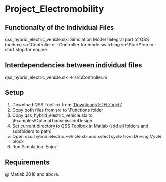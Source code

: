 # Project_Electromobility

## Functionalty of the Individual Files

qss_hybrid_electric_vehicle.slx:  Simulation Model (Integral part of QSS toolbox)
src\Controller.m :  Controller for mode switching
src\StartStop.m : start stop for engine

## Interdependencies between individual files

qss_hybrid_electric_vehicle.slx -> src\Controller.m

## Setup

1) Download QSS Toolbox from ['Downloads ETH Zürich']('https://idsc.ethz.ch/research-guzzella-onder/downloads.html')
2) Copy both files from src to \Functions folder
3) Copy qss_hybrid_electric_vehicle.slx to \Examples\OptimalTransmissionDesign
4) Set current directory to QSS Toolbox in Matlab (add all folders and subfolders to path)
5) Open qss_hybrid_electric_vehicle.slx and select cycle from Driving Cycle block
6) Run Simulation. Enjoy!

## Requirements

@ Matlab 2018 and above. 
